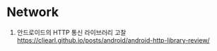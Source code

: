  # Network
 
1. 안드로이드의 HTTP 통신 라이브러리 고찰 <br>
   https://cliearl.github.io/posts/android/android-http-library-review/